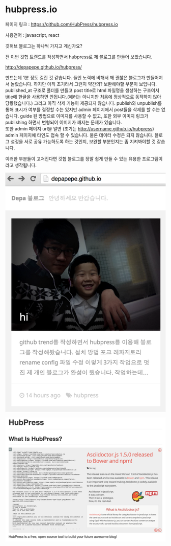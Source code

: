 # hubpress.io

페이지 링크 : https://github.com/HubPress/hubpress.io

사용언어 : javascript, react

깃허브 블로그는 하나씩 가지고 계신가요?

전 이번 깃헙 트랜드를 작성하면서 hubpress로 제 블로그를 만들어 보았습니다.

http://depapepe.github.io/hubpress/

만드는데 1분 정도 걸린 것 같습니다. 들인 노력에 비해서 꽤 괜찮은 블로그가 만들어져서 놀랐습니다.
하지만 아직 초기라서 그런지 약간의? 보완해야할 부분이 보입니다.
published_at 구조로 폴더를 만들고 post title로 html 파일명을 생성하는 구조여서 title에 한글을 사용하면 안됩니다.(에러는 아니지만 처음에 정상적으로 동작하지 않아 당황했습니다.)
그리고 아직 삭제 기능이 제공되지 않습니다. publish와 unpublish를 통해 표시가 여부를 결정할 수는 있지만 admin 페이지에서 post들을 삭제를 할 수는 없습니다.
guide 된 방법으로 이미지를 사용할 수 없고, 또한 외부 이미지 링크가 publishing 하면서 변형되어 이미지가 깨지는 문제가 있습니다.  
또한 admin 페이지 url을 알면 (초기는 http://username.github.io/hubpress) admin 페이지에 타인도 접속 할 수 있습니다. 물론 데이터 수정은 되지 않습니다. 블로그 설정을 서로 공유 가능하도록 하는 것인지, 보완할 부분인지는 좀 지켜봐야할 것 같습니다.

이러한 부분들이 고쳐진다면 깃헙 블로그를 정말 쉽게 만들 수 있는 유용한 프로그램이라고 생각됩니다.

![이미지](img/003$04$1.png)

![이미지](img/003$04$2.png)